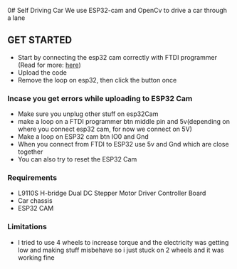 0# Self Driving Car
We use ESP32-cam and OpenCv to drive a car through a lane

## GET STARTED

- Start by connecting the esp32 cam correctly with FTDI programmer (Read for more: [here](https://randomnerdtutorials.com/program-upload-code-esp32-cam/))
- Upload the code
- Remove the loop on esp32, then click the button once


### Incase you get errors while uploading to ESP32 Cam
- Make sure you unplug other stuff on esp32Cam
- make a loop on a FTDI programmer btn middle pin and 5v(depending on where you connect esp32 cam, for now we connect on 5V)
- Make a loop on ESP32 cam btn IO0 and Gnd
- When you connect from FTDI to ESP32 use 5v and Gnd which are close together
- You can also try to reset the ESP32 Cam

### Requirements
- L9110S H-bridge Dual DC Stepper Motor Driver Controller Board
- Car chassis
- ESP32 CAM

### Limitations
- I tried to use 4 wheels to increase torque and the electricity was getting low and making stuff misbehave so i just stuck on 2 wheels and it was working fine

